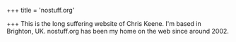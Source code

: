+++
title = 'nostuff.org'

+++
This is the long suffering website of Chris Keene. I'm based in Brighton, UK. nostuff.org has been my home on the web since around 2002.



